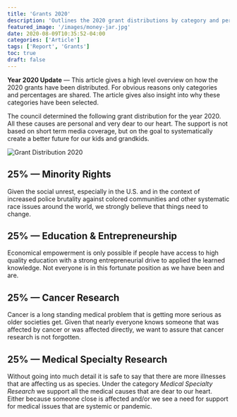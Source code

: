 ```yaml
---
title: 'Grants 2020'
description: 'Outlines the 2020 grant distributions by category and percentage of the total'
featured_image: '/images/money-jar.jpg'
date: 2020-08-09T10:35:52-04:00
categories: ['Article']
tags: ['Report', 'Grants']
toc: true
draft: false
---
```


**Year 2020 Update** &mdash; This article gives a high level overview on how the 2020 grants have been distributed.
For obvious reasons only categories and percentages are shared. The article gives
also insight into why these categories have been selected.

<!--more-->

The council determined the following grant distribution for the year 2020. All these causes
are personal and very dear to our heart. The support is not based on short term media coverage,
but on the goal to systematically create a better future for our kids and grandkids.

![Grant Distribution 2020](/images/grant-distribution-2020.svg)

## 25% &mdash; Minority Rights

Given the social unrest, especially in the U.S. and in the context of increased police brutality against
colored communities and other systematic race issues around the world, we strongly believe that things need
to change.

## 25% &mdash; Education &amp; Entrepreneurship

Economical empowerment is only possible if people have access to high quality education
with a strong entrepreneurial drive to applied the learned knowledge. Not everyone is
in this fortunate position as we have been and are.

## 25% &mdash; Cancer Research

Cancer is a long standing medical problem that is getting more serious as older
societies get. Given that nearly everyone knows someone that was affected by cancer or was
affected directly, we want to assure that cancer research is not forgotten.

## 25% &mdash; Medical Specialty Research

Without going into much detail it is safe to say that there are more illnesses that
are affecting us as species. Under the category _Medical Specialty Research_ we
support all the medical causes that are dear to our heart. Either because someone
close is affected and/or we see a need for support for medical issues that
are systemic or pandemic.
